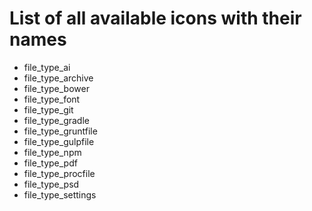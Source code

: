 # List of all available icons with their names

* file_type_ai
* file_type_archive
* file_type_bower
* file_type_font
* file_type_git
* file_type_gradle
* file_type_gruntfile
* file_type_gulpfile
* file_type_npm
* file_type_pdf
* file_type_procfile
* file_type_psd
* file_type_settings
